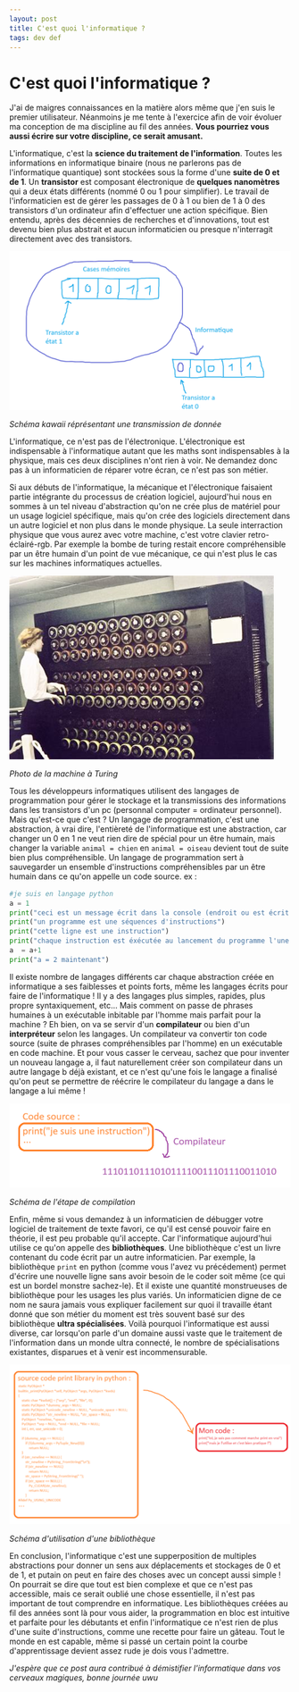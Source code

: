 ```yaml
---
layout: post
title: C'est quoi l'informatique ?
tags: dev def
---
```


# C'est quoi l'informatique ?

J'ai de maigres connaissances en la matière alors même que j'en suis le premier utilisateur. Néanmoins je me tente à l'exercice afin de voir évoluer ma conception de ma discipline au fil des années. **Vous pourriez vous aussi écrire sur votre discipline, ce serait amusant.** 

L'informatique, c'est la **science du traitement de l'information**. Toutes les informations en informatique binaire (nous ne parlerons pas de l'informatique quantique) sont stockées sous la forme d'une **suite de 0 et de 1**. Un **transistor** est composant électronique de **quelques nanomètres** qui a deux états différents (nommé 0 ou 1 pour simplifier). Le travail de l'informaticien est de gérer les passages de 0 à 1 ou bien de 1 à 0 des transistors d'un ordinateur afin d'effectuer une action spécifique. Bien entendu, après des décennies de recherches et d'innovations, tout est devenu bien plus abstrait et aucun informaticien ou presque n'interragit directement avec des transistors.

![Alt text](/_posts/informatique/image-0.png)

*Schéma kawaii réprésentant une transmission de donnée*

L'informatique, ce n'est pas de l'électronique. L'électronique est indispensable à l'informatique autant que les maths sont indispensables à la physique, mais ces deux disciplines n'ont rien à voir. Ne demandez donc pas à un informaticien de réparer votre écran, ce n'est pas son métier. 

Si aux débuts de l'informatique, la mécanique et l'électronique faisaient partie intégrante du processus de création logiciel, aujourd'hui nous en sommes à un tel niveau d'abstraction qu'on ne crée plus de matériel pour un usage logiciel spécifique, mais qu'on crée des logiciels directement dans un autre logiciel et non plus dans le monde physique. La seule interraction physique que vous aurez avec votre machine, c'est votre clavier retro-éclairé-rgb.
Par exemple la bombe de turing restait encore compréhensible par un être humain d'un point de vue mécanique, ce qui n'est plus le cas sur les machines informatiques actuelles. 

![Alt text](/_posts/informatique/image-1.jpg)

*Photo de la machine à Turing*


Tous les développeurs informatiques utilisent des langages de programmation pour gérer le stockage et la transmissions des informations dans les transistors d'un pc (personnal computer = ordinateur personnel). Mais qu'est-ce que c'est ? Un langage de programmation, c'est une abstraction, à vrai dire, l'entièreté de l'informatique est une abstraction, car changer un 0 en 1 ne veut rien dire de spécial pour un être humain, mais changer la variable `animal = chien` en `animal = oiseau` devient tout de suite bien plus compréhensible. Un langage de programmation sert à sauvegarder un ensemble d'instructions compréhensibles par un être humain dans ce qu'on appelle un code source. 
ex :
```py
#je suis en langage python
a = 1
print("ceci est un message écrit dans la console (endroit ou est écrit ce que fait notre programme)")
print("un programme est une séquences d'instructions")
print("cette ligne est une instruction")
print("chaque instruction est éxécutée au lancement du programme l'une à la suite de l'autre")
a  = a+1
print("a = 2 maintenant")
```
Il existe nombre de langages différents car chaque abstraction créée en informatique a ses faiblesses et points forts, même les langages écrits pour faire de l'informatique ! Il y a des langages plus simples, rapides, plus propre syntaxiquement, etc... Mais comment on passe de phrases humaines à un exécutable inbitable par l'homme mais parfait pour la machine ? Eh bien, on va se servir d'un **compilateur** ou bien d'un **interpréteur** selon les langages. Un compilateur va convertir ton code source (suite de phrases compréhensibles par l'homme) en un exécutable en code machine. Et pour vous casser le cerveau, sachez que pour inventer un nouveau langage a, il faut naturellement créer son compilateur dans un autre langage b déjà existant, et ce n'est qu'une fois le langage a finalisé qu'on peut se permettre de réécrire le compilateur du langage a dans le langage a lui même !

![Alt text](/_posts/informatique/image-2.png)

*Schéma de l'étape de compilation*

Enfin, même si vous demandez à un informaticien de débugger votre logiciel de traitement de texte favori, ce qu'il est censé pouvoir faire en théorie, il est peu probable qu'il accepte. Car l'informatique aujourd'hui utilise ce qu'on appelle des **bibliothèques**. Une bibliothèque c'est un livre contenant du code écrit par un autre informaticien. Par exemple, la bibliothèque `print` en python (comme vous l'avez vu précédement) permet d'écrire une nouvelle ligne sans avoir besoin de le coder soit même (ce qui est un bordel monstre sachez-le). Et il existe une quantité monstrueuses de bibliothèque pour les usages les plus variés. Un informaticien digne de ce nom ne saura jamais vous expliquer facilement sur quoi il travaille étant donné que son métier du moment est très souvent basé sur des bibliothèque **ultra spécialisées**. Voilà pourquoi l'informatique est aussi diverse, car lorsqu'on parle d'un domaine aussi vaste que le traitement de l'information dans un monde ultra connecté, le nombre de spécialisations existantes, disparues et à venir est incommensurable.

![Alt text](/_posts/informatique/image-3.png)

*Schéma d'utilisation d'une bibliothèque*

En conclusion, l'informatique c'est une supperposition de multiples abstractions pour donner un sens aux déplacements et stockages de 0 et de 1, et putain on peut en faire des choses avec un concept aussi simple ! On pourrait se dire que tout est bien complexe et que ce n'est pas accessible, mais ce serait oublié une chose essentielle, il n'est pas important de tout comprendre en informatique. Les bibliothèques créées au fil des années sont là pour vous aider, la programmation en bloc est intuitive et parfaite pour les débutants et enfin l'informatique ce n'est rien de plus d'une suite d'instructions, comme une recette pour faire un gâteau. Tout le monde en est capable, même si passé un certain point la courbe d'apprentissage devient assez rude je dois vous l'admettre.

*J'espère que ce post aura contribué à démistifier l'informatique dans vos cerveaux magiques, bonne journée uwu*